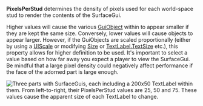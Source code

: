 **PixelsPerStud** determines the density of pixels used for each world-space stud to render the contents of the SurfaceGui.

Higher values will cause the various [GuiObject](https://developer.roblox.com/en-us/api-reference/class/GuiObject) within to appear smaller if they are kept the same size. Conversely, lower values will cause objects to appear larger. However, if the GuiObjects are scaled proportionally (either by using a [UIScale](https://developer.roblox.com/en-us/api-reference/class/UIScale) or modifying [Size](https://developer.roblox.com/en-us/api-reference/property/GuiObject/Size) or [TextLabel.TextSize](https://developer.roblox.com/en-us/api-reference/property/TextLabel/TextSize) etc.), this property allows for higher definition to be used. It's important to select a value based on how far away you expect a player to view the SurfaceGui. Be mindful that a large pixel density could negatively affect performance if the face of the adorned part is large enough.

![Three parts with SurfaceGuis, each including a 200x50 TextLabel within them. From left-to-right, their PixelsPerStud values are 25, 50 and 75. These values cause the apparent size of each TextLabel to change.](https://developer.roblox.com/assets/blt1fd89a45f9144a8b/SurfaceGui.PixelsPerStud.jpg)